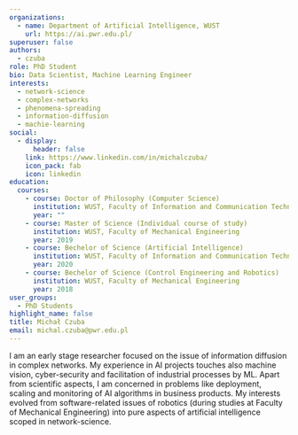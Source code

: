 ```yaml
---
organizations:
  - name: Department of Artificial Intelligence, WUST
    url: https://ai.pwr.edu.pl/
superuser: false
authors:
  - czuba
role: PhD Student
bio: Data Scientist, Machine Learning Engineer
interests:
  - network-science
  - complex-networks
  - phenomena-spreading
  - information-diffusion
  - machie-learning
social:
  - display:
      header: false
    link: https://www.linkedin.com/in/michalczuba/
    icon_pack: fab
    icon: linkedin
education:
  courses:
    - course: Doctor of Philosophy (Computer Science)
      institution: WUST, Faculty of Information and Communication Technology
      year: ""
    - course: Master of Science (Individual course of study)
      institution: WUST, Faculty of Mechanical Engineering
      year: 2019
    - course: Bechelor of Science (Artificial Intelligence)
      institution: WUST, Faculty of Information and Communication Technology
      year: 2020
    - course: Bechelor of Science (Control Engineering and Robotics)
      institution: WUST, Faculty of Mechanical Engineering
      year: 2018
user_groups:
  - PhD Students
highlight_name: false
title: Michał Czuba
email: michal.czuba@pwr.edu.pl
---
```

I am an early stage researcher focused on the issue of information diffusion in complex networks. My experience in AI projects touches also machine vision, cyber-security and facilitation of industrial processes by ML. Apart from scientific aspects, I am concerned in problems like deployment, scaling and monitoring of AI algorithms in business products. My interests evolved from software-related issues of robotics (during studies at Faculty of Mechanical Engineering) into pure aspects of artificial intelligence scoped in network-science.